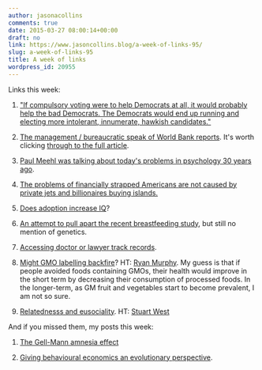 ```yaml
---
author: jasonacollins
comments: true
date: 2015-03-27 08:00:14+00:00
draft: no
link: https://www.jasoncollins.blog/a-week-of-links-95/
slug: a-week-of-links-95
title: A week of links
wordpress_id: 20955
---
```


Links this week:






	
  1. ["If compulsory voting were to help Democrats at all, it would probably help the bad Democrats. The Democrats would end up running and electing more intolerant, innumerate, hawkish candidates."](http://bleedingheartlibertarians.com/2015/03/the-demographic-argument-for-compulsory-voting-with-a-guest-appearance-by-the-real-reason-the-left-advocates-compulsory-voting/)

	
  2. [The management / bureaucratic speak of World Bank reports](http://marginalrevolution.com/marginalrevolution/2015/03/how-has-the-language-of-world-bank-reports-changed.html). It's worth clicking [through to the full article](http://newleftreview.org/II/92/franco-moretti-dominique-pestre-bankspeak).

	
  3. [Paul Meehl was talking about today's problems in psychology 30 years ago](http://andrewgelman.com/2015/03/23/paul-meehl-continues-boss/).

	
  4. [The problems of financially strapped Americans are not caused by private jets and billionaires buying islands.](http://www.cato-unbound.org/2015/03/20/megan-mcardle/real-solutions-are-also-harder-solutions)

	
  5. [Does adoption increase IQ](http://www.pnas.org/content/early/2015/03/18/1417106112.abstract)?

	
  6. [An attempt to pull apart the recent breastfeeding study](http://www.theatlantic.com/health/archive/2015/03/about-that-breastfeeding-study/388309/), but still no mention of genetics.

	
  7. [Accessing doctor or lawyer track records](http://www.overcomingbias.com/2015/03/dissing-track-records.html).

	
  8. [Might GMO labelling backfire](http://www.usatoday.com/story/opinion/2015/03/18/nutrition-labels-gmos-psychology-of-disclosure-column/23991915/)? HT: [Ryan Murphy](https://twitter.com/increasingmu). My guess is that if people avoided foods containing GMOs, their health would improve in the short term by decreasing their consumption of processed foods. In the longer-term, as GM fruit and vegetables start to become prevalent, I am not so sure.

	
  9. [Relatednesss and eusociality](http://journals.plos.org/plosbiology/article?id=10.1371/journal.pbio.1002098). HT: [Stuart West](https://twitter.com/StuWest8)




And if you missed them, my posts this week:






	
  1. [The Gell-Mann amnesia effect](https://www.jasoncollins.blog/the-gell-mann-amnesia-effect/)

	
  2. [Giving behavioural economics an evolutionary perspective](https://www.jasoncollins.blog/an-evolutionary-perspective-on-behavioural-economics/).



